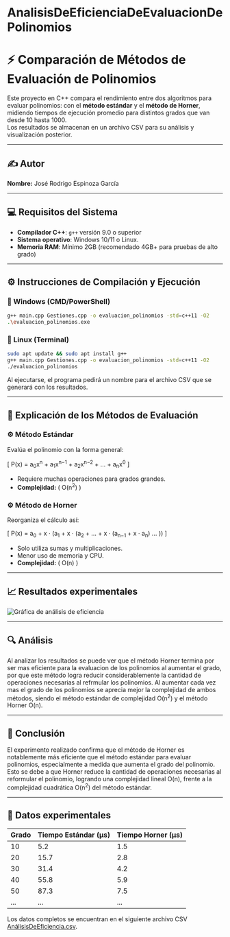 # AnalisisDeEficienciaDeEvaluacionDePolinomios

# ⚡ Comparación de Métodos de Evaluación de Polinomios

Este proyecto en C++ compara el rendimiento entre dos algoritmos para evaluar polinomios: con el **método estándar** y el **método de Horner**, midiendo tiempos de ejecución promedio para distintos grados que van desde 10 hasta 1000.  
Los resultados se almacenan en un archivo CSV para su análisis y visualización posterior.

---

## ✍️ Autor  
**Nombre:** José Rodrigo Espinoza García

---

## 💻 Requisitos del Sistema

- **Compilador C++**: `g++` versión 9.0 o superior  
- **Sistema operativo**: Windows 10/11 o Linux.  
- **Memoria RAM**: Mínimo 2GB (recomendado 4GB+ para pruebas de alto grado)  


---

## ⚙️ Instrucciones de Compilación y Ejecución

### 🔧 Windows (CMD/PowerShell)

```bash
g++ main.cpp Gestiones.cpp -o evaluacion_polinomios -std=c++11 -O2
.\evaluacion_polinomios.exe
```

### 🐧 Linux (Terminal)

```bash
sudo apt update && sudo apt install g++
g++ main.cpp Gestiones.cpp -o evaluacion_polinomios -std=c++11 -O2
./evaluacion_polinomios
```

Al ejecutarse, el programa pedirá un nombre para el archivo CSV que se generará con los resultados.

---

## 📐 Explicación de los Métodos de Evaluación

### ⚙ Método Estándar

Evalúa el polinomio con la forma general:

\[
P(x) = a<sub>0</sub>x<sup>n</sup> + a<sub>1</sub>x<sup>n−1</sup> + a<sub>2</sub>x<sup>n−2</sup> + ... + a<sub>n</sub>x<sup>0</sup>
\]
 
- Requiere muchas operaciones para grados grandes.  
- **Complejidad:**  \( O(n<sup>2</sup>) \)

### ⚙ Método de Horner

Reorganiza el cálculo así:

\[
P(x) = a<sub>0</sub> + x · (a<sub>1</sub> + x · (a<sub>2</sub> + ... + x · (a<sub>n−1</sub> + x · a<sub>n</sub>) ... ))
\]

- Solo utiliza sumas y multiplicaciones.  
- Menor uso de memoria y CPU.  
- **Complejidad:** \( O(n) \)

---

## 📈 Resultados experimentales

![Gráfica de análisis de eficiencia](https://github.com/Royito06/AnalisisDeEficienciaDeEvaluacionDePolinomios/blob/main/Gr%C3%A1ficaAn%C3%A1lisisDeEficiencia.png?raw=true)


---

## 🔍 Análisis 

Al  analizar los resultados se puede ver que el método Horner termina por ser mas eficiente para la evaluacion de los polinomios al aumentar el grado, por que este método logra reducir considerablemente la cantidad de operaciones necesarias al refrmular los polinomios. Al aumentar cada vez mas el grado de los polinomios se aprecia mejor la complejidad de ambos métodos, siendo el método estándar de complejidad O(n<sup>2</sup>) y el método Horner O(n).

---

## 📘 Conclusión

El experimento realizado confirma que el método de Horner es notablemente más eficiente que el método estándar para evaluar polinomios, especialmente a medida que aumenta el grado del polinomio. Esto se debe a que Horner reduce la cantidad de operaciones necesarias al reformular el polinomio, logrando una complejidad lineal O(n), frente a la complejidad cuadrática O(n<sup>2</sup>) del método estándar.

---

## 📁 Datos experimentales

| Grado | Tiempo Estándar (µs) | Tiempo Horner (µs) |
|-------|----------------------|---------------------|
| 10    | 5.2                  | 1.5                 |
| 20    | 15.7                 | 2.8                 |
| 30    | 31.4                 | 4.2                 |
| 40    | 55.8                 | 5.9                 |
| 50    | 87.3                 | 7.5                 |
| ...   | ...                  | ...                 |

Los datos completos se encuentran en el siguiente archivo CSV [AnálisisDeEficiencia.csv](https://github.com/Royito06/AnalisisDeEficienciaDeEvaluacionDePolinomios/blob/main/An%C3%A1lisisDeEficiencia.csv).


